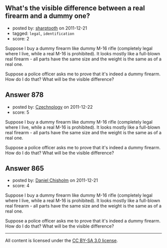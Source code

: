 ## What's the visible difference between a real firearm and a dummy one?

- posted by: [sharptooth](https://stackexchange.com/users/-1/317-sharptooth) on 2011-12-21
- tagged: `legal`, `identification`
- score: 2

Suppose I buy a dummy firearm like dummy M-16 rifle (completely legal where I live, while a real M-16 is prohibited). It looks mostly like a full-blown real firearm - all parts have the same size and the weight is the same as of a real one.

Suppose a police officer asks me to prove that it's indeed a dummy firearm. How do I do that? What will be the visible difference?


## Answer 878

- posted by: [Czechnology](https://stackexchange.com/users/-1/101-czechnology) on 2011-12-22
- score: 5

Suppose I buy a dummy firearm like dummy M-16 rifle (completely legal where I live, while a real M-16 is prohibited). It looks mostly like a full-blown real firearm - all parts have the same size and the weight is the same as of a real one.

Suppose a police officer asks me to prove that it's indeed a dummy firearm. How do I do that? What will be the visible difference?


## Answer 865

- posted by: [Daniel Chisholm](https://stackexchange.com/users/-1/36-daniel-chisholm) on 2011-12-21
- score: 4

Suppose I buy a dummy firearm like dummy M-16 rifle (completely legal where I live, while a real M-16 is prohibited). It looks mostly like a full-blown real firearm - all parts have the same size and the weight is the same as of a real one.

Suppose a police officer asks me to prove that it's indeed a dummy firearm. How do I do that? What will be the visible difference?



---

All content is licensed under the [CC BY-SA 3.0 license](https://creativecommons.org/licenses/by-sa/3.0/).
